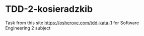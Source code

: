 # TDD-2-kosieradzkib
Task from this site https://osherove.com/tdd-kata-1 for Software Engineering 2 subject
